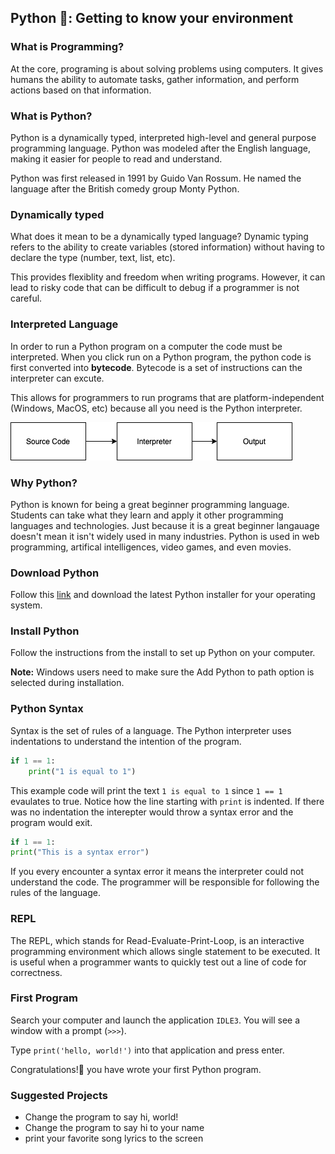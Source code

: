 ## Python 🐍: Getting to know your environment

### What is Programming?

At the core, programing is about solving problems using computers. It gives humans the ability to automate tasks, gather information, and perform actions based on that information.

### What is Python?

Python is a dynamically typed, interpreted high-level and general purpose programming language. Python was modeled after the English language, making it easier for people to read and understand.

Python was first released in 1991 by Guido Van Rossum. He named the language after the British comedy group Monty Python.

### Dynamically typed

What does it mean to be a dynamically typed language? Dynamic typing refers to the ability to create variables (stored information) without having to declare the type (number, text, list, etc).

This provides flexiblity and freedom when writing programs. However, it can lead to risky code that can be difficult to debug if a programmer is not careful.

### Interpreted Language

In order to run a Python program on a computer the code must be interpreted. When you click run on a Python program, the python code is first converted into **bytecode**. Bytecode is a set of instructions can the interpreter can excute.

This allows for programmers to run programs that are platform-independent (Windows, MacOS, etc) because all you need is the Python interpreter.

![alt text](source_code.png "Soure Code")

### Why Python?

Python is known for being a great beginner programming language. Students can take what they learn and apply it other programming languages and technologies. Just because it is a great beginner langauage doesn't mean it isn't widely used in many industries. Python is used in web programming, artifical intelligences, video games, and even movies.

### Download Python

Follow this [link](https://www.python.org/downloads/) and download the latest Python installer for your operating system.

### Install Python

Follow the instructions from the install to set up Python on your computer.

**Note:** Windows users need to make sure the Add Python to path option is selected during installation.

### Python Syntax

Syntax is the set of rules of a language. The Python interpreter uses indentations to understand the intention of the program.

```python
if 1 == 1:
    print("1 is equal to 1")
```

This example code will print the text `1 is equal to 1` since `1 == 1 `evaulates to true. Notice how the line starting with `print` is indented. If there was no indentation the interepter would throw a syntax error and the program would exit.

```python
if 1 == 1:
print("This is a syntax error")
```

If you every encounter a syntax error it means the interpreter could not understand the code. The programmer will be responsible for following the rules of the language.

### REPL

The REPL, which stands for Read-Evaluate-Print-Loop, is an interactive programming environment which allows single statement to be executed. It is useful when a programmer wants to quickly test out a line of code for correctness.

### First Program

Search your computer and launch the application `IDLE3`. You will see a window with a prompt (`>>>`).

Type `print('hello, world!')` into that application and press enter.

Congratulations!🎉 you have wrote your first Python program.

### Suggested Projects

- Change the program to say hi, world!
- Change the program to say hi to your name
- print your favorite song lyrics to the screen
